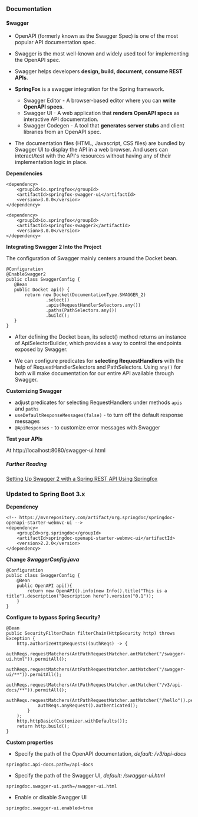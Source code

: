 ### Documentation

#### Swagger

- OpenAPI (formerly known as the Swagger Spec) is one of the most popular API documentation spec.
- Swagger is the most well-known and widely used tool for implementing the OpenAPI spec.
- Swagger helps developers **design, build, document, consume REST APIs**.
- **SpringFox** is a swagger integration for the Spring framework.

  - Swagger Editor - A browser-based editor where you can **write OpenAPI specs**.
  - Swagger UI - A web application that **renders OpenAPI specs** as interactive API documentation.
  - Swagger Codegen - A tool that **generates server stubs** and client libraries from an OpenAPI spec.

- The documentation files (HTML, Javascript, CSS files) are bundled by Swagger UI to display the API in a web browser. And users can interact/test with the API's resources without having any of their implementation logic in place.

**Dependencies**
```
<dependency>
    <groupId>io.springfox</groupId>
    <artifactId>springfox-swagger-ui</artifactId>
    <version>3.0.0</version>
</dependency>

<dependency>
    <groupId>io.springfox</groupId>
    <artifactId>springfox-swagger2</artifactId>
    <version>3.0.0</version>
</dependency>
```

**Integrating Swagger 2 Into the Project**

The configuration of Swagger mainly centers around the Docket bean.

```
@Configuration
@EnableSwagger2
public class SwaggerConfig {
   @Bean
   public Docket api() {
       return new Docket(DocumentationType.SWAGGER_2)
               .select()
               .apis(RequestHandlerSelectors.any())
               .paths(PathSelectors.any())
               .build();
   }
}
```

- After defining the Docket bean, its select() method returns an instance of ApiSelectorBuilder, which provides a way to control the endpoints exposed by Swagger.

- We can configure predicates for **selecting RequestHandlers** with the help of RequestHandlerSelectors and PathSelectors. Using ```any()``` for both will make documentation for our entire API available through Swagger.

**Customizing Swagger**
- adjust predicates for selecting RequestHandlers under methods ```apis``` and ```paths```
- ```useDefaultResponseMessages(false)``` - to turn off the default response messages
- ```@ApiResponses``` - to customize error messages with Swagger

**Test your APIs**

At http://localhost:8080/swagger-ui.html

##### Further Reading
[Setting Up Swagger 2 with a Spring REST API Using Springfox](https://www.baeldung.com/swagger-2-documentation-for-spring-rest-api)

### Updated to Spring Boot 3.x

**Dependency** 

```
<!-- https://mvnrepository.com/artifact/org.springdoc/springdoc-openapi-starter-webmvc-ui -->
<dependency>
    <groupId>org.springdoc</groupId>
    <artifactId>springdoc-openapi-starter-webmvc-ui</artifactId>
    <version>2.2.0</version>
</dependency>
 ```

**Change *SwaggerConfig.java***

```
@Configuration
public class SwaggerConfig {
    @Bean
    public OpenAPI api(){
        return new OpenAPI().info(new Info().title("This is a title").description("Description here").version("0.1"));
    }
}
 ```
**Configure to bypass Spring Security?**

```
@Bean
public SecurityFilterChain filterChain(HttpSecurity http) throws Exception {
    http.authorizeHttpRequests((authReqs) -> {
            authReqs.requestMatchers(AntPathRequestMatcher.antMatcher("/swagger-ui.html")).permitAll();
            authReqs.requestMatchers(AntPathRequestMatcher.antMatcher("/swagger-ui/**")).permitAll();
            authReqs.requestMatchers(AntPathRequestMatcher.antMatcher("/v3/api-docs/**")).permitAll();
            authReqs.requestMatchers(AntPathRequestMatcher.antMatcher("/hello")).permitAll();
            authReqs.anyRequest().authenticated();
        }
    );
    http.httpBasic(Customizer.withDefaults());
    return http.build();
}
 ```

**Custom properties**

- Specify the path of the OpenAPI documentation, *default: /v3/api-docs*

```
springdoc.api-docs.path=/api-docs
 ```
- Specify the path of the Swagger UI, *default: /swagger-ui.html*
```
springdoc.swagger-ui.path=/swagger-ui.html
 ```
- Enable or disable Swagger UI

```
springdoc.swagger-ui.enabled=true
 ```